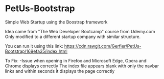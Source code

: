 # PetUs-Bootstrap
Simple Web Startup using the Boostrap framework

Idea came from "The Web Developer Bootcamp" course from Udemy.com
Only modified to a different startup company with similar structure.

You can run it using this link: https://cdn.rawgit.com/Gerfier/PetUs-Bootstrap/169efa35/index.html

To Fix:
-Issue when opening in Firefox and Microsoft Edge, Opera and Chrome displays correctly
    The index file appears blank with only the navbar links and within seconds it displays the page correctly
